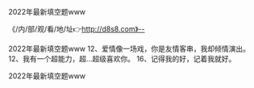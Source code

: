 2022年最新填空题www

《/内/部/观/看/地/址👉http://d8s8.com》--

2022年最新填空题www	12、爱情像一场戏，你是友情客串，我却倾情演出。
	12、我有一个超能力，超...超级喜欢你。
	16、记得我的好，记着我就好。





2022年最新填空题www
